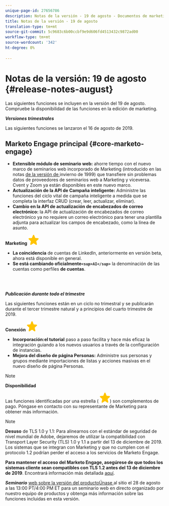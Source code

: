 ```yaml
---
unique-page-id: 27656786
description: Notas de la versión - 19 de agosto - Documentos de marketing - Documentación del producto
title: Notas de la versión - 19 de agosto
translation-type: tm+mt
source-git-commit: 5c9683c6b00ccbf9e9d606fd4513432c9872ad00
workflow-type: tm+mt
source-wordcount: '342'
ht-degree: 0%

---
```



# Notas de la versión: 19 de agosto {#release-notes-august}

Las siguientes funciones se incluyen en la versión del 19 de agosto. Compruebe la disponibilidad de las funciones en la edición de marketing.

***Versiones trimestrales***

Las siguientes funciones se lanzaron el 16 de agosto de 2019.

## Marketo Engage principal {#core-marketo-engage}

* **Extensible módulo de seminario web:** ahorre tiempo con el nuevo marco de seminarios web incorporado de Marketing (introducido en las notas [ de la versión de ](release-notes-winter-19.md)invierno de 1999) que transfiere sin problemas datos de proveedores de seminarios web a Marketing y viceversa. Cvent y Zoom ya están disponibles en este nuevo marco.
* **Actualización de la API de Campaña inteligente:** Administre las funciones del ciclo vital de campaña inteligente a medida que se completa la interfaz CRUD (crear, leer, actualizar, eliminar).
* **Cambio en la API de actualización de encabezados de correo electrónico:** la API de actualización de encabezados de correo electrónico ya no requiere un correo electrónico para tener una plantilla adjunta para actualizar los campos de encabezado, como la línea de asunto.

**Marketing** ![ basado en cuentas (estrella)](assets/star-yellow.svg)

* **La coincidencia** de cuentas de LinkedIn, anteriormente en versión beta, ahora está disponible en general.
* **Se está cambiando oficialmente`<sup>AI</sup>`** la denominación de las cuentas como perfiles  **de cuentas**.

<br> 

***Publicación durante todo el trimestre***

Las siguientes funciones están en un ciclo no trimestral y se publicarán durante el tercer trimestre natural y a principios del cuarto trimestre de 2019.

**Conexión**  ![ de ventas de marketing (estrella)](assets/star-yellow.svg)

* **Incorporación:el tutorial** paso a paso facilita y hace más eficaz la integración guiando a los nuevos usuarios a través de la configuración de instancias.
* **Mejora del diseño de página Personas:** Administre sus personas y grupos mediante importaciones de listas y acciones masivas en el nuevo diseño de página Personas.

>[!NOTE]
>
>**Disponibilidad**
>
>Las funciones identificadas por una estrella ( ![(star)](assets/star-yellow.svg)) son complementos de pago. Póngase en contacto con su representante de Marketing para obtener más información.

>[!NOTE]
>
>**Desuso** de TLS 1.0 y 1.1: Para alinearnos con el estándar de seguridad de nivel mundial de Adobe, dejaremos de utilizar la compatibilidad con Transport Layer Security (TLS) 1.0 y 1.1 a partir del 13 de diciembre de 2019. Los sistemas que se integran con Marketing y que no cumplen con el protocolo 1.2 podrían perder el acceso a los servicios de Marketo Engage.
>
>**Para mantener el acceso del Marketo Engage, asegúrese de que todos los sistemas cliente sean compatibles con TLS 1.2 antes del 13 de diciembre de 2019**. Encontrará información más detallada [aquí](https://nation.marketo.com/docs/DOC-7059-tls-10-11-deprecation-faq).

***Seminario*** [web sobre la versión del productoÚnase ](https://engage.marketo.com/August_19_Release_Webinar.html) al sitio el 28 de agosto a las 13:00 PT/4:00 PM ET para un seminario web en directo organizado por nuestro equipo de productos y obtenga más información sobre las funciones incluidas en esta versión.
